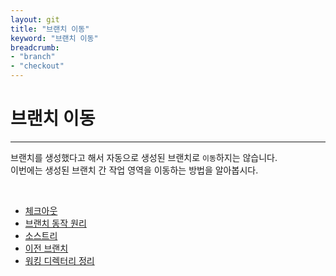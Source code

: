 ```yaml
---
layout: git
title: "브랜치 이동"
keyword: "브랜치 이동"
breadcrumb:
- "branch"
- "checkout"
---
```


# 브랜치 이동
---
브랜치를 생성했다고 해서 자동으로 생성된 브랜치로 `이동`하지는 않습니다.  
이번에는 생성된 브랜치 간 작업 영역을 이동하는 방법을 알아봅시다.  

<br>

+ [체크아웃](out)
+ [브랜치 동작 원리](principle)
+ [소스트리](sourcetree) 
+ [이전 브랜치](prev) 
+ [워킹 디렉터리 정리](clean) 

<br>